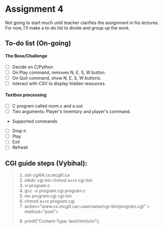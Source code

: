 # Assignment 4 

Not going to start much until teacher clarifies the assignment in his lectures.
For now, I'll make a to-do list to divide and group up the work.

## To-do list (On-going)

####
#### The Boss/Challenge
- [ ] Decide on C/Python
- [ ] On Play command, removes N, E, S, W button.
- [ ] On Quit command, show N, E, S, W buttons.
- [ ] Interact with CSV to display hidden resources.

#### Textbox processing
- [ ] C program called room.c and a.out
- [ ] Two arguments: Player's inventory and player's command.
* Supported commands
- [ ] Drop n
- [ ] Play
- [ ] Exit
- [ ] Refresh
 
## CGI guide steps (Vybihal):  
> 1. ssh cgi64.cs.mcgill.ca
> 2. mkdir cgi-bin
>     chmod a+rx cgi-bin
> 3. vi program.c
> 4. gcc -o program.cgi program.c
> 5. mv program.cgi cgi-bin
> 6. chmod a+rx program.cgi
> 7. <form > action="www.cs.mcgill.ca/~username/cgi-bin/program.cgi" > method="post">
> 8. printf("Content-Type: text/html\n\n");
